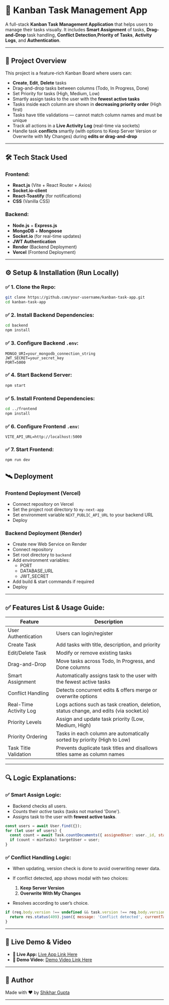 # 📝 Kanban Task Management App

A full-stack **Kanban Task Management Application** that helps users to manage their tasks visually. It includes **Smart Assignment** of tasks, **Drag-and-Drop** task handling, **Conflict Detection**,**Priority of Tasks**, **Activity Logs**, and **Authentication**.

---

## 🚀 Project Overview

This project is a feature-rich Kanban Board where users can:

* **Create**, **Edit**, **Delete** tasks
* Drag-and-drop tasks between columns (Todo, In Progress, Done)
* Set Priority for tasks (High, Medium, Low)
* Smartly assign tasks to the user with the **fewest active tasks**
* Tasks inside each column are shown in **decreasing priority order** (High first)
* Tasks have title validations — cannot match column names and must be unique
* Track all actions in a **Live Activity Log** (real-time via sockets)
* Handle task **conflicts** smartly (with options to Keep Server Version or Overwrite with My Changes) during **edits or drag-and-drop**

---

## 🛠️ Tech Stack Used

### Frontend:

* **React.js** (Vite + React Router + Axios)
* **Socket.io-client**
* **React-Toastify** (for notifications)
* **CSS** (Vanilla CSS)

### Backend:

* **Node.js** + **Express.js**
* **MongoDB** + **Mongoose**
* **Socket.io** (for real-time updates)
* **JWT Authentication**
* **Render** (Backend Deployment)
* **Vercel** (Frontend Deployment)

---

## ⚙️ Setup & Installation (Run Locally)

### ✅ 1. Clone the Repo:

```bash
git clone https://github.com/your-username/kanban-task-app.git
cd kanban-task-app
```

### ✅ 2. Install Backend Dependencies:

```bash
cd backend
npm install
```

### ✅ 3. Configure Backend `.env`:

```
MONGO_URI=your_mongodb_connection_string
JWT_SECRET=your_secret_key
PORT=5000
```

### ✅ 4. Start Backend Server:

```bash
npm start
```

### ✅ 5. Install Frontend Dependencies:

```bash
cd ../frontend
npm install
```

### ✅ 6. Configure Frontend `.env`:

```
VITE_API_URL=http://localhost:5000
```

### ✅ 7. Start Frontend:

```bash
npm run dev
```
## 🛰️ Deployment

### Frontend Deployment (Vercel)

- Connect repository on Vercel  
- Set the project root directory to `my-next-app`  
- Set environment variable `NEXT_PUBLIC_API_URL` to your backend URL  
- Deploy

### Backend Deployment (Render)

- Create new Web Service on Render  
- Connect repository  
- Set root directory to `backend`  
- Add environment variables:
  - PORT
  - DATABASE_URL
  - JWT_SECRET  
- Add build & start commands if required  
- Deploy

---

## ✅ Features List & Usage Guide:

| Feature                | Description                                                                 |
| ---------------------- | --------------------------------------------------------------------------- |
| User Authentication    | Users can login/register                                                    |
| Create Task            | Add tasks with title, description, and priority                             |
| Edit/Delete Task       | Modify or remove existing tasks                                             |
| Drag-and-Drop          | Move tasks across Todo, In Progress, and Done columns                       |
| Smart Assignment       | Automatically assigns task to the user with the fewest active tasks         |
| Conflict Handling      | Detects concurrent edits & offers merge or overwrite options                |
| Real-Time Activity Log | Logs actions such as task creation, deletion, status change, and edits (via socket.io) |
| Priority Levels        | Assign and update task priority (Low, Medium, High)                         |
| Priority Ordering      | Tasks in each column are automatically sorted by priority (High to Low)     |
| Task Title Validation  | Prevents duplicate task titles and disallows titles same as column names     |

---

## 🔍 Logic Explanations:

### ✅ Smart Assign Logic:

* Backend checks all users.
* Counts their *active* tasks (tasks not marked 'Done').
* Assigns task to the user with **fewest active tasks**.

```js
const users = await User.find({});
for (let user of users) {
  const count = await Task.countDocuments({ assignedUser: user._id, status: { $ne: 'Done' } });
  if (count < minTasks) targetUser = user;
}
```

### ✅ Conflict Handling Logic:

* When updating, version check is done to avoid overwriting newer data.
* If conflict detected, app shows modal with two choices:

  1. **Keep Server Version**
  2. **Overwrite With My Changes**
* Resolves according to user’s choice.

```js
if (req.body.version !== undefined && task.version !== req.body.version) {
  return res.status(409).json({ message: 'Conflict detected', currentTask: task });
}
```

---

## 🔗 Live Demo & Video

* **🔴 Live App:** [Live App Link Here](https://to-do-mindvistas-projects.vercel.app)
* **🎥 Demo Video:** [Demo Video Link Here](https://www.loom.com/share/5deb2f159e034ce99633cc818aa1889d?sid=d3bd3f72-232f-40cf-828a-07c56a685aa4)

---

## 📌 Author

Made with ❤️ by [Shikhar Gupta](https://github.com/ShikharGupta0813)

---
